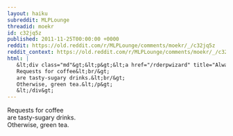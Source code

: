 ```yaml
---
layout: haiku
subreddit: MLPLounge
threadid: moekr
id: c32jq5z
published: 2011-11-25T00:00:00 +0000
reddit: https://old.reddit.com/r/MLPLounge/comments/moekr/_/c32jq5z
reddit_context: https://old.reddit.com/r/MLPLounge/comments/moekr/_/c32jq5z?context=3
html: |
   &lt;div class="md"&gt;&lt;p&gt;&lt;a href="/rderpwizard" title="Always Relevant / Coffee Is About The Smell / Paper-Bag Princess"&gt;&lt;/a&gt;
   Requests for coffee&lt;br/&gt;
   are tasty-sugary drinks.&lt;br/&gt;
   Otherwise, green tea.&lt;/p&gt;
   &lt;/div&gt;
---
```


[](/rderpwizard "Always Relevant / Coffee Is About The Smell / Paper-Bag Princess")
Requests for coffee  
are tasty-sugary drinks.  
Otherwise, green tea.